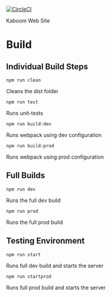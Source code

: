 [![CircleCI](https://circleci.com/gh/artemkv/kaboom-website.svg?style=svg)](https://circleci.com/gh/artemkv/kaboom-website)

Kaboom Web Site

# Build

## Individual Build Steps

```
npm run clean
```

Cleans the dist folder

```
npm run test
```

Runs unit-tests

```
npm run build:dev
```

Runs webpack using dev configuration

```
npm run build:prod
```

Runs webpack using prod configuration

## Full Builds

```
npm run dev
```

Runs the full dev build

```
npm run prod
```

Runs the full prod build

## Testing Environment

```
npm run start
```

Runs full dev build and starts the server

```
npm run startprod
```

Runs full prod build and starts the server
